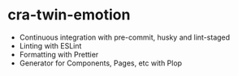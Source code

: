 # cra-twin-emotion


* Continuous integration with pre-commit, husky and lint-staged
* Linting with ESLint
* Formatting with Prettier
* Generator for Components, Pages, etc with Plop


